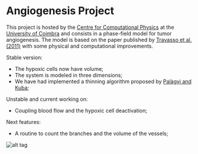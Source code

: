 # Angiogenesis Project
This project is hosted by the [Centre for Computational Physics](http://condmat.lca.uc.pt/) at the [University of Coimbra](www.uc.pt) 
and consists in a phase-field model for tumor angiogenesis. The model is based on the paper published by
[Travasso et al. (2011)](http://journals.plos.org/plosone/article?id=10.1371/journal.pone.0019989) with some physical and computational improvements.

Stable version:
- The hypoxic cells now have volume;
- The system is modeled in three dimensions;
- We have had implemented a thinning algorithm proposed by [Palàgyi and Kuba](http://www.sciencedirect.com/science/article/pii/S0167865598000312);


Unstable and current working on:
- Coupling blood flow and the hypoxic cell deactivation;

Next features:
- A routine to count the branches and the volume of the vessels;


![alt tag](https://moreirasm.files.wordpress.com/2015/04/vegf_evol.png?w=640&h=420)
